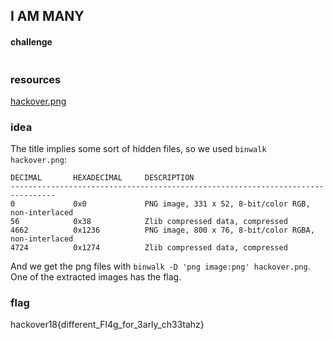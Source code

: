 ## I AM MANY
#### challenge
```
```

### resources
[hackover.png](hackover.png)

### idea
The title implies some sort of hidden files, so we used ```binwalk hackover.png```:
```
DECIMAL       HEXADECIMAL     DESCRIPTION
--------------------------------------------------------------------------------
0             0x0             PNG image, 331 x 52, 8-bit/color RGB, non-interlaced
56            0x38            Zlib compressed data, compressed
4662          0x1236          PNG image, 800 x 76, 8-bit/color RGBA, non-interlaced
4724          0x1274          Zlib compressed data, compressed
```
And we get the png files with ```binwalk -D 'png image:png' hackover.png```. One of the extracted images has the flag.

### flag
hackover18{different_Fl4g_for_3arly_ch33tahz}
